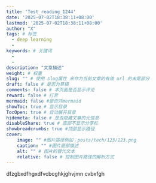 ```yaml
---
title: 'Test_reading_1244'
date: '2025-07-02T18:38:11+08:00'
lastmod: '2025-07-02T18:38:11+08:00'
author: "X"
tags: # 标签
  - deep learning
  - 
keywords: # 关键词
  - 
  - 
description: "文章描述"
weight: # 权重
slug: "" # 使用 slug属性 来作为当前文章的有效 url 的末尾部分
draft: false # 是否为草稿
comments: false # 本页面是否显示评论
reward: false # 打赏
mermaid: false #是否开mermaid
showToc: true # 显示目录
TocOpen: true # 自动展开目录
hidemeta: false # 是否隐藏文章的元信息
disableShare: true # 底部不显示分享栏
showbreadcrumbs: true #顶部显示路径
cover:
    image: "" #图片路径例如：posts/tech/123/123.png
    caption: "" #图片底部描述
    alt: "" # 图片的替代文本
    relative: false # 控制图片路径的解析方式
---
```

dfzgbxdfhgxdfvcbcghkjghvjmn cvbxfgh